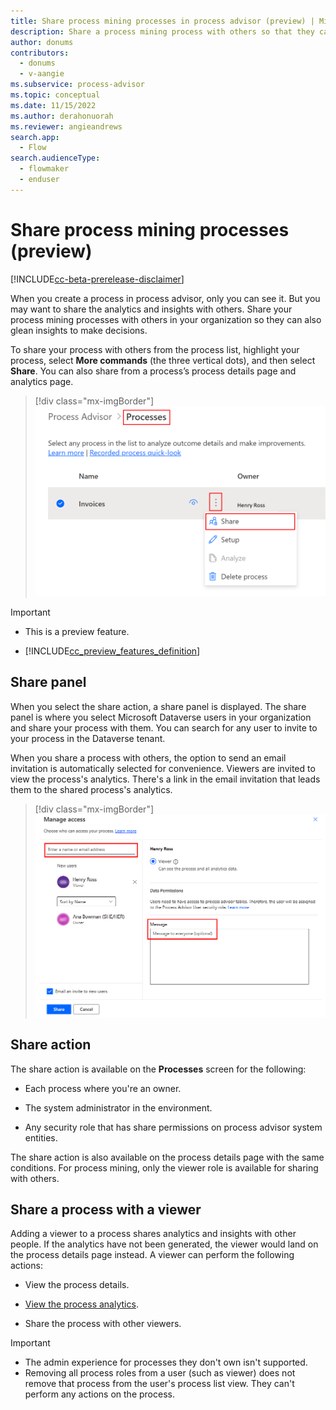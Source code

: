 ```yaml
---
title: Share process mining processes in process advisor (preview) | Microsoft Docs
description: Share a process mining process with others so that they can glean insights to make decisions.
author: donums
contributors:
  - donums
  - v-aangie  
ms.subservice: process-advisor
ms.topic: conceptual
ms.date: 11/15/2022
ms.author: derahonuorah
ms.reviewer: angieandrews
search.app: 
  - Flow
search.audienceType: 
  - flowmaker
  - enduser
---
```


# Share process mining processes (preview)

[!INCLUDE[cc-beta-prerelease-disclaimer](./includes/cc-beta-prerelease-disclaimer.md)]

When you create a process in process advisor, only you can see it. But you may want to share the analytics and insights with others. Share your process mining processes with others in your organization so they can also glean insights to make decisions.

To share your process with others from the process list, highlight your process, select **More commands** (the three vertical dots), and then select **Share**. You can also share from a process’s process details page and analytics page. 

> [!div class="mx-imgBorder"]
> ![Screenshot of the Share option.](media/process-mining-share/share-option.png "Share option")

> [!IMPORTANT]
> - This is a preview feature.
>
> - [!INCLUDE[cc_preview_features_definition](includes/cc-preview-features-definition.md)]

## Share panel

When you select the share action, a share panel is displayed. The share panel is where you select Microsoft Dataverse users in your organization and share your process with them. You can search for any user to invite to your process in the Dataverse tenant.  

When you share a process with others, the option to send an email invitation is automatically selected for convenience. Viewers are invited to view the process's analytics. There's a link in the email invitation that leads them to the shared process's analytics.

> [!div class="mx-imgBorder"]
> ![Screenshot of the Share panel, Manage access screen.](media/process-mining-share/manage-viewer-access.png "Share panel, Manage access screen")

## Share action

The share action is available on the **Processes** screen for the following:

- Each process where you're an owner.

- The system administrator in the environment.

- Any security role that has share permissions on process advisor system entities.

The share action is also available on the process details page with the same conditions. For process mining, only the viewer role is available for sharing with others.

## Share a process with a viewer

  Adding a viewer to a process shares analytics and insights with other people. If the analytics have not been generated, the viewer would land on the process details page instead. A viewer can perform the following actions:

- View the process details.

- [View the process analytics](process-mining-visualize.md).

- Share the process with other viewers.

>[!IMPORTANT]
>
>- The admin experience for processes they don't own isn't supported.
>- Removing all process roles from a user (such as viewer) does not remove that process from the user's process list view. They can't perform any actions on the process.
